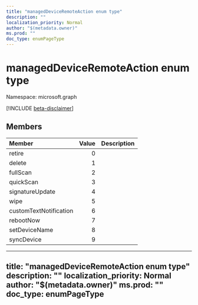 ```yaml
---
title: "managedDeviceRemoteAction enum type"
description: ""
localization_priority: Normal
author: "$(metadata.owner)"
ms.prod: ""
doc_type: enumPageType
---
```


# managedDeviceRemoteAction enum type

Namespace: microsoft.graph

[!INCLUDE [beta-disclaimer](../../includes/beta-disclaimer.md)]

## Members

| Member                 | Value | Description |
| :--------------------- | ----: | :---------- |
| retire                 | 0     |             |
| delete                 | 1     |             |
| fullScan               | 2     |             |
| quickScan              | 3     |             |
| signatureUpdate        | 4     |             |
| wipe                   | 5     |             |
| customTextNotification | 6     |             |
| rebootNow              | 7     |             |
| setDeviceName          | 8     |             |
| syncDevice             | 9     |             |

---
title: "managedDeviceRemoteAction enum type"
description: ""
localization_priority: Normal
author: "$(metadata.owner)"
ms.prod: ""
doc_type: enumPageType
---